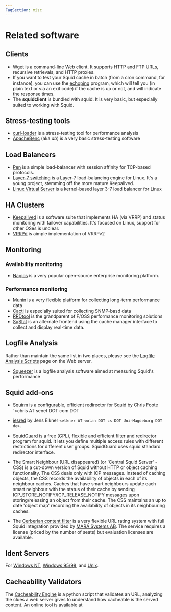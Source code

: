 ```yaml
---
FaqSection: misc
---
```

# Related software

## Clients

- [Wget](ftp://gnjilux.cc.fer.hr/pub/unix/util/wget/) is a
command-line Web client. It supports HTTP and FTP URLs, recursive
retrievals, and HTTP proxies.
- If you want to test your Squid cache in batch (from a cron command,
for instance), you can use the
[echoping](ftp://ftp.internatif.org/pub/unix/echoping/) program,
which will tell you (in plain text or via an exit code) if the cache
is up or not, and will indicate the response times.
- The **squidclient** is bundled with squid. It is very basic, but
especially suited to working with Squid.

## Stress-testing tools

- [curl-loader](http://sourceforge.net/projects/curl-loader) is a
stress-testing tool for performance analysis
- [ApacheBenc](http://httpd.apache.org/docs/2.0/programs/ab.html) (aka
*ab*) is a very basic stress-testing software

## Load Balancers

- [Pen](http://siag.nu/pen/) is a simple load-balancer with session
affinity for TCP-based protocols.
- [Layer-7 switching](http://www.linux-l7sw.org/) is a Layer-7
load-balancing engine for Linux. It's a young project, stemming off
the more mature Keepalived.
- [Linux Virtual Server](http://www.linuxvirtualserver.org/) is a
kernel-based layer 3-7 load balancer for Linux

## HA Clusters

- [Keepalived](http://www.keepalived.org/) is a software suite that
  implements HA (via VRRP) and status monitoring with failover
  capabilities. It's focused on Linux, support for other OSes is
  unclear.
- [VRRPd](http://off.net/~jme/vrrpd/) is aimple implementation of
  VRRPv2

## Monitoring

### Availability monitoring

- [Nagios](http://www.nagios.org/) is a very popular open-source
  enterprise monitoring platform.

### Performance monitoring

- [Munin](http://munin.projects.linpro.no/) is a very flexible
  platform for collecting long-term performance data
- [Cacti](http://www.cacti.net/) is especially suited for collecting
  SNMP-basd data
- [RRDtool](http://oss.oetiker.ch/rrdtool) is the grandparent of F/OSS
  performance monitoring solutions
- [SqStat](http://samm.kiev.ua/sqstat/) is an alternate frontend using
  the cache manager interface to collect and display real-time data.

## Logfile Analysis

Rather than maintain the same list in two places, please see the
[Logfile Analysis Scripts](http://www.squid-cache.org/Scripts/) page on
the Web server.

- [Squeezer](http://sourceforge.net/projects/squidoptimizer/) is a
  logfile analysis software aimed at measuring Squid's performance

## Squid add-ons

- [Squirm](http://squirm.foote.com.au/) is a configurable, efficient
  redirector for Squid by Chris Foote `<chris AT senet DOT com DOT

- [jesred](http://ivs.cs.uni-magdeburg.de/~elkner/webtools/jesred/) by
  Jens Elkner `<elkner AT wotan DOT cs DOT Uni-Magdeburg DOT de>`.

- [SquidGuard](http://www.squidguard.org/) is a free (GPL), flexible
  and efficient filter and redirector program for squid. It lets you
  define multiple access rules with different restrictions for
  different user groups. SquidGuard uses squid standard redirector
  interface.

- The Smart Neighbour (URL disappeared) (or 'Central Squid Server' -
  CSS) is a cut-down version of Squid without HTTP or object caching
  functionality. The CSS deals only with ICP messages. Instead of
  caching objects, the CSS records the availability of objects in each
  of its neighbour caches. Caches that have smart neighbours update
  each smart neighbour with the status of their cache by sending
  ICP_STORE_NOTIFY/ICP_RELEASE_NOTIFY messages upon
  storing/releasing an object from their cache. The CSS maintains an
  up to date 'object map' recording the availability of objects in its
  neighbouring caches.

- The [Cerberian content
  filter](http://www.marasystems.com/?section=cerberian) is a very
  flexible URL rating system with full Squid integration provided by
  [MARA Systems AB](http://marasystems.com/download/cerberian). The
  service requires a license (priced by the number of seats) but
  evaluation licenses are available.

## Ident Servers

For [Windows NT](http://ftp.tdcnorge.no/pub/windows/Identd/),
[Windows 95/98](http://identd.sourceforge.net/), and
[Unix](http://www2.lysator.liu.se/~pen/pidentd/).

## Cacheability Validators

The [Cacheability Engine](http://www.mnot.net/cacheability/) is a python
script that validates an URL, analyzing the clues a web server gives to
understand how cacheable is the served content. An online tool is
available at [](http://www.ircache.net/cgi-bin/cacheability.py)
